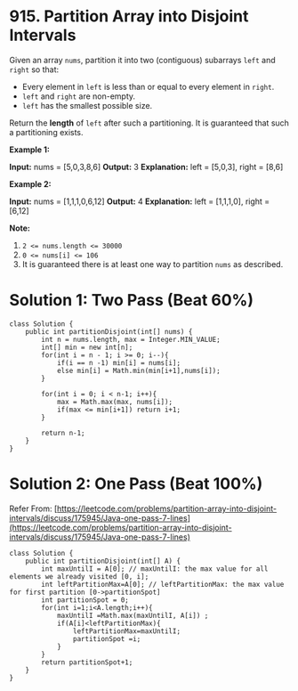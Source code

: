 # 915. Partition Array into Disjoint Intervals
Given an array  `nums`, partition it into two (contiguous) subarrays `left` and  `right` so that:

-   Every element in  `left` is less than or equal to every element in  `right`.
-   `left`  and  `right`  are non-empty.
-   `left` has the smallest possible size.

Return the  **length**  of  `left`  after such a partitioning. It is guaranteed that such a partitioning exists.

**Example 1:**

**Input:** nums = [5,0,3,8,6]
**Output:** 3
**Explanation:** left = [5,0,3], right = [8,6]

**Example 2:**

**Input:** nums = [1,1,1,0,6,12]
**Output:** 4
**Explanation:** left = [1,1,1,0], right = [6,12]

**Note:**

1.  `2 <= nums.length <= 30000`
2.  `0 <= nums[i] <= 106`
3.  It is guaranteed there is at least one way to partition  `nums`  as described.

# Solution 1: Two Pass (Beat 60%)
```
class Solution {
    public int partitionDisjoint(int[] nums) {
        int n = nums.length, max = Integer.MIN_VALUE;
        int[] min = new int[n];
        for(int i = n - 1; i >= 0; i--){
            if(i == n -1) min[i] = nums[i];
            else min[i] = Math.min(min[i+1],nums[i]);
        }
        
        for(int i = 0; i < n-1; i++){
            max = Math.max(max, nums[i]);
            if(max <= min[i+1]) return i+1;
        }
        
        return n-1;
    }
}
```

# Solution 2: One Pass (Beat 100%)
Refer From: [https://leetcode.com/problems/partition-array-into-disjoint-intervals/discuss/175945/Java-one-pass-7-lines](https://leetcode.com/problems/partition-array-into-disjoint-intervals/discuss/175945/Java-one-pass-7-lines)
```
class Solution {
    public int partitionDisjoint(int[] A) {
        int maxUntilI = A[0]; // maxUntilI: the max value for all elements we already visited [0, i];
        int leftPartitionMax=A[0]; // leftPartitionMax: the max value for first partition [0->partitionSpot]
        int partitionSpot = 0; 
        for(int i=1;i<A.length;i++){
            maxUntilI =Math.max(maxUntilI, A[i]) ;
            if(A[i]<leftPartitionMax){
                leftPartitionMax=maxUntilI;
                partitionSpot =i;
            }            
        }
        return partitionSpot+1;
    } 
}
```